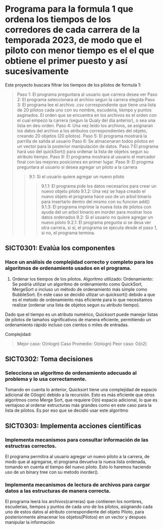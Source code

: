 # Programa para la formula 1 que ordena los tiempos de los corredores de cada carrera de la temporada 2023, de modo que el piloto con menor tiempo es el el que obtiene el primer puesto y así sucesivamente
Este proyecto buscara filtrar los tiempos de los pilotos de formula 1:
> Paso 1: El programa preguntara al usuario que carrera desea ver
> Paso 2: El programa seleccionara el archivo segun la carrera elegida
> Paso 3: El programa lee el archivo .csv correspondiente que tiene una lista de 20 pilotos cada uno con su nombre, escuderia, tiempo y puntos asginados. El orden que se encuentra en los archivos es el orden con el cual empezó la carrera (segun la Qualy del dia anterior), o sea una lista en des-orden.
> Paso 4: Una vez leido los archivos, se asignaran los datos del archivo a los atributos correspondientes del objeto, creando 20 objetos (20 pilotos).
> Paso 5: El programa mostrará la parrilla de salida al usuario
> Paso 6: Se almacenaran todos pilotos en un vector para la posterior manipulación de datos.
> Paso 7:El programa hará uso del quickSort() para ordenar la lista de objetos segun su atributo tiempo.
> Paso 8: El programa mostrara al usuario el marcador final con las mejores posiciones en primer lugar.
> Paso 9: El progrma preguntara al usuario si desea agregar un piloto a la carrera
>> 9.1: Si el usuario quiere agregar un nuevo piloto
>>> 9.1.1: El programa pide los datos necesarios para crear un nuevo objeto piloto
>>> 9.1.2: Una vez se haya creado el nuevo objeto el programa hace uso de un arbol binario para insertarlo dentro del mismo con su funcion add()
>>> 9.1.3: El programa imprime la nueva lista de pilotos con ayuda del un arbol binario en inorder para mostrar loos datos ordenados
>> 9.2: Si el usuario no quiere agregar un nuevo piloto
>>> 9.2.1: El programa pregunta si se desa ver otra carrera, si sí, el programa se ejecuta desde el paso 1, si no, el programa termina.




## SICT0301: Evalúa los componentes

### Hace un análisis de complejidad correcto y completo para los algoritmos de ordenamiento usados en el programa.

1. Ordenar los tiempos de los pilotos.
Algoritmo utilizado:
Ordenamiento: Se podría utilizar un algoritmo de ordenamiento como QuickSort, MergeSort o incluso un método de ordenamiento más simple como BubbleSort. En este caso se decidió utlizar un quicksort() debido a que es el metodo de ordenamiento más eficiente para lo que necesitamos realizar (ordenar una lista de objetos segun su atributo tiempo).

Dado que el tiempo es un atributo numérico, Quicksort puede manejar listas de pilotos de tamaños significativos de manera eficiente, permitiendo un ordenamiento rápido incluso con cientos o miles de entradas.

Complejidad:
>Mejor caso: O(nlogn)
>Caso Promedio: O(nlogn)
>Peor caso: O(n2)

## SICT0302: Toma decisiones

### Selecciona un algoritmo de ordenamiento adecuado al problema y lo usa correctamente.

Tomando en cuenta lo anterior, Quicksort tiene una complejidad de espacio adicional de O(logn) debido a la recursión. Esto es más eficiente que otros algoritmos como Merge Sort, que requiere O(n) espacio adicional, lo que es ventajoso al ordenar estructuras más grandes como en este caso para la lista de pilotos. Es por eso que se decidió usar este algoritmo

## SICT0303: Implementa acciones científicas

### Implementa mecanismos para consultar información de las estructras correctos.
El programa permitira al usuario agregar un nuevo piloto a la carrera, de modo que al agregarse, el programa devuelva la nueva lista ordenada, tomando en cuenta el tiempo del nuevo piloto. Esto lo haremos haciendo uso de un  binary tree con su metodo inorder().

### Implementa mecanismos de lectura de archivos para cargar datos a las estructuras de manera correcta.
El programa leerá los archivos(carreras) que contienen los  nombres, escuderias, tiempos y puntos de cada uno de los pilotos, asignando cada uno de estos datos al atributo correspondiente del objeto Piloto, para posteriormente almacenar los objetos(Pilotos) en un vector y despues manipular la información